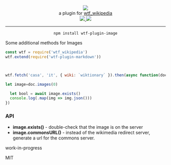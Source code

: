 <div align="center">
  <img src="https://cloud.githubusercontent.com/assets/399657/23590290/ede73772-01aa-11e7-8915-181ef21027bc.png" />

  <div>a plugin for <a href="https://github.com/spencermountain/wtf_wikipedia/">wtf_wikipedia</a></div>
  
  <!-- npm version -->
  <a href="https://npmjs.org/package/wtf-plugin-image">
    <img src="https://img.shields.io/npm/v/wtf-plugin-image.svg?style=flat-square" />
  </a>
  
  <!-- file size -->
  <a href="https://unpkg.com/wtf-plugin-markdown/builds/wtf-plugin-image.min.js">
    <img src="https://badge-size.herokuapp.com/spencermountain/wtf-plugin-image/master/builds/wtf-plugin-image.min.js" />
  </a>
   <hr/>
</div>

<div align="center">
  <code>npm install wtf-plugin-image</code>
</div>

Some additional methods for Images

```js
const wtf = require('wtf_wikipedia')
wtf.extend(require('wtf-plugin-markdown'))



wtf.fetch('casa', 'it', { wiki: `wiktionary` }).then(async function(doc) {

let image=doc.images(0)

  let bool = await image.exists()
  console.log(.map(img => img.json()))
})

```

### API

- **image.exists()** - double-check that the image is on the server
- **image.commonsURL()** - instead of the wikimedia redirect server, generate a url for the commons server.

work-in-progress

MIT
